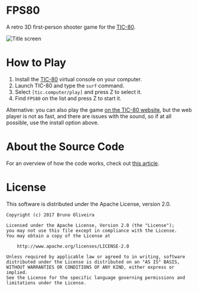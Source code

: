 # FPS80
A retro 3D first-person shooter game for the [TIC-80](http://tic.computer).

![Title screen](https://github.com/btco/ticgeo3d/blob/master/screenshots/basic.png?raw=true)

# How to Play
1. Install the [TIC-80](http://tic.computer) virtual console on your computer.
1. Launch TIC-80 and type the ``surf`` command.
1. Select ``[tic.computer/play]`` and press Z to select it.
1. Find ``FPS80`` on the list and press Z to start it.

Alternative: you can also play the game [on the TIC-80 website](https://tic.computer/play?cart=237), but the web player is not as fast, and there are issues with the sound, so if at all possible, use the install option above.

# About the Source Code
For an overview of how the code works, check out [this article](https://medium.com/@btco_code/writing-a-retro-3d-fps-engine-from-scratch-b2a9723e6b06).

# License
This software is distributed under the Apache License, version 2.0.

    Copyright (c) 2017 Bruno Oliveira

    Licensed under the Apache License, Version 2.0 (the "License");
    you may not use this file except in compliance with the License.
    You may obtain a copy of the License at

        http://www.apache.org/licenses/LICENSE-2.0

    Unless required by applicable law or agreed to in writing, software
    distributed under the License is distributed on an "AS IS" BASIS,
    WITHOUT WARRANTIES OR CONDITIONS OF ANY KIND, either express or implied.
    See the License for the specific language governing permissions and
    limitations under the License.


